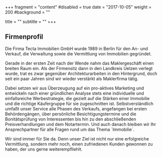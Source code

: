 +++
fragment = "content"
#disabled = true
date = "2017-10-05"
weight = 200
#background = ""

title = ""
subtitle = ""
+++

## Firmenprofil
Die Firma Tecta Immobilien GmbH wurde 1989 in Berlin für den An- und Verkauf, die Verwaltung sowie die Vermittlung von Immobilien gegründet. 

Gerade in der ersten Zeit nach der Wende nahm das Maklergeschäft einen breiten Raum ein. 
Als der Firmensitz dann in den Landkreis Uelzen verlegt wurde, trat es zwar gegenüber Architekturarbeiten in den Hintergrund, doch seit ein paar Jahren sind wir wieder verstärkt als Maklerfirma tätig.

Dabei setzen wir aus Überzeugung auf ein pro-aktives Marketing und entwickeln nach einer gründlichen Analyse stets eine individuelle und einfallsreiche Werbestrategie, die gezielt auf die Stärken einer Immobilie und die richtige Käufergruppe für sie zugeschnitten ist. 
 Selbstverständlich umfaßt unser Service alle Phasen des Verkaufs, angefangen bei ersten Behördengängen, über persönliche Besichtigungstermine und die Bonitätsprüfung von Interessenten bis hin zu den abschließenden Preisverhandlungen und dem Notartermin. Und auch danach bleiben wir Ihr Ansprechpartner für alle Fragen rund um das Thema `Immobilie´.
 
 Wir sind immer für Sie da. Denn unser Ziel ist nicht nur eine erfolgreiche Vermittlung, sondern mehr noch, einen zufriedenen Kunden gewonnen zu haben, der uns gerne weiterempfliehlt.
